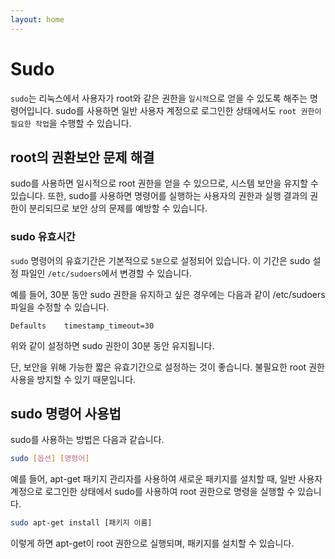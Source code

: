 ```yaml
---
layout: home
---
```


# Sudo
`sudo`는 리눅스에서 사용자가 root와 같은 권한을 `일시적`으로 얻을 수 있도록 해주는 명령어입니다. sudo를 사용하면 일반 사용자 계정으로 로그인한 상태에서도 `root 권한이 필요한 작업`을 수행할 수 있습니다.

## root의 권환보안 문제 해결
sudo를 사용하면 일시적으로 root 권한을 얻을 수 있으므로, 시스템 보안을 유지할 수 있습니다. 또한, sudo를 사용하면 명령어를 실행하는 사용자의 권한과 실행 결과의 권한이 분리되므로 보안 상의 문제를 예방할 수 있습니다.

### sudo 유효시간
`sudo` 명령어의 유효기간은 기본적으로 `5분`으로 설정되어 있습니다. 이 기간은 sudo 설정 파일인 `/etc/sudoers`에서 변경할 수 있습니다.

예를 들어, 30분 동안 sudo 권한을 유지하고 싶은 경우에는 다음과 같이 /etc/sudoers 파일을 수정할 수 있습니다.

```
Defaults    timestamp_timeout=30
```
위와 같이 설정하면 sudo 권한이 30분 동안 유지됩니다.

단, 보안을 위해 가능한 짧은 유효기간으로 설정하는 것이 좋습니다. 불필요한 root 권한 사용을 방지할 수 있기 때문입니다.  


## sudo 명령어 사용법
sudo를 사용하는 방법은 다음과 같습니다.

```bash
sudo [옵션] [명령어]
```

예를 들어, apt-get 패키지 관리자를 사용하여 새로운 패키지를 설치할 때, 일반 사용자 계정으로 로그인한 상태에서 sudo를 사용하여 root 권한으로 명령을 실행할 수 있습니다.

```bash
sudo apt-get install [패키지 이름]
```

이렇게 하면 apt-get이 root 권한으로 실행되며, 패키지를 설치할 수 있습니다.






